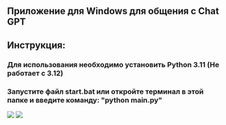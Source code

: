 <h2>Приложение для Windows для общения с Chat GPT</h2>
<h2>Инструкция:</h2>
<h3>Для использования необходимо установить Python 3.11 (Не работает с 3.12)</h3>
<h3>Запустите файл start.bat или откройте терминал в этой папке и введите команду: "python main.py"</h3>
<img src="https://i.ibb.co/DbcLQ7t/123123.png">
<img src="https://i.ibb.co/LzVXv0v/2123123.png">